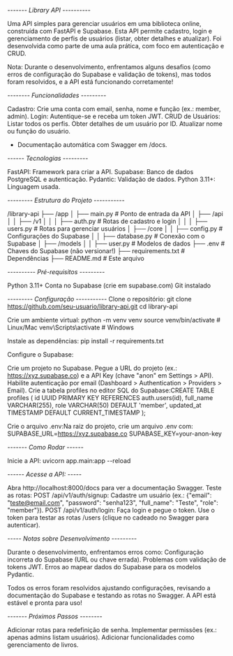 *------- Library API ----------*

Uma API simples para gerenciar usuários em uma biblioteca online, construída com FastAPI e Supabase. Esta API permite cadastro, login e gerenciamento de perfis de usuários (listar, obter detalhes e atualizar). Foi desenvolvida como parte de uma aula prática, com foco em autenticação e CRUD.

Nota: Durante o desenvolvimento, enfrentamos alguns desafios (como erros de configuração do Supabase e validação de tokens), mas todos foram resolvidos, e a API está funcionando corretamente!


*-------- Funcionalidades ---------*

Cadastro: Crie uma conta com email, senha, nome e função (ex.: member, admin).
Login: Autentique-se e receba um token JWT.
CRUD de Usuários:
Listar todos os perfis.
Obter detalhes de um usuário por ID.
Atualizar nome ou função do usuário.

- Documentação automática com Swagger em /docs.

*------ Tecnologias ---------*

FastAPI: Framework para criar a API.
Supabase: Banco de dados PostgreSQL e autenticação.
Pydantic: Validação de dados.
Python 3.11+: Linguagem usada.

*--------- Estrutura do Projeto -----------*

/library-api
├── /app
│   ├── main.py          # Ponto de entrada da API
│   ├── /api
│   │   ├── /v1
│   │   │   ├── auth.py  # Rotas de cadastro e login
│   │   │   ├── users.py # Rotas para gerenciar usuários
│   ├── /core
│   │   ├── config.py    # Configurações do Supabase
│   │   ├── database.py  # Conexão com o Supabase
│   ├── /models
│   │   ├── user.py      # Modelos de dados
├── .env                 # Chaves do Supabase (não versionar!)
├── requirements.txt     # Dependências
├── README.md            # Este arquivo


*---------- Pré-requisitos ---------*

Python 3.11+
Conta no Supabase (crie em supabase.com)
Git instalado


*--------- Configuração -----------*
Clone o repositório:
git clone https://github.com/seu-usuario/library-api.git
cd library-api


Crie um ambiente virtual:
python -m venv venv
source venv/bin/activate  # Linux/Mac
venv\Scripts\activate     # Windows


Instale as dependências:
pip install -r requirements.txt


Configure o Supabase:

Crie um projeto no Supabase.
Pegue a URL do projeto (ex.: https://xyz.supabase.co) e a API Key (chave "anon" em Settings > API).
Habilite autenticação por email (Dashboard > Authentication > Providers > Email).
Crie a tabela profiles no editor SQL do Supabase:CREATE TABLE profiles (
    id UUID PRIMARY KEY REFERENCES auth.users(id),
    full_name VARCHAR(255),
    role VARCHAR(50) DEFAULT 'member',
    updated_at TIMESTAMP DEFAULT CURRENT_TIMESTAMP
);


Crie o arquivo .env:Na raiz do projeto, crie um arquivo .env com:
SUPABASE_URL=https://xyz.supabase.co
SUPABASE_KEY=your-anon-key



*------- Como Rodar ------*

Inicie a API:
uvicorn app.main:app --reload


*------ Acesse a API: -----*

Abra http://localhost:8000/docs para ver a documentação Swagger.
Teste as rotas:
POST /api/v1/auth/signup: Cadastre um usuário (ex.: {"email": "teste@email.com", "password": "senha123", "full_name": "Teste", "role": "member"}).
POST /api/v1/auth/login: Faça login e pegue o token.
Use o token para testar as rotas /users (clique no cadeado no Swagger para autenticar).


*----- Notas sobre Desenvolvimento ---------*

Durante o desenvolvimento, enfrentamos erros como:
Configuração incorreta do Supabase (URL ou chave errada).
Problemas com validação de tokens JWT.
Erros ao mapear dados do Supabase para os modelos Pydantic.


Todos os erros foram resolvidos ajustando configurações, revisando a documentação do Supabase e testando as rotas no Swagger.
A API está estável e pronta para uso!

*------- Próximos Passos --------*

Adicionar rotas para redefinição de senha.
Implementar permissões (ex.: apenas admins listam usuários).
Adicionar funcionalidades como gerenciamento de livros.
